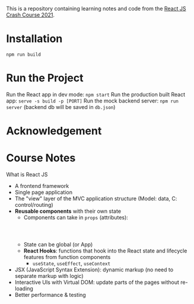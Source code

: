 This is a repository containing learning notes and code from the [React JS Crash Course 2021](https://www.youtube.com/watch?v=w7ejDZ8SWv8).

# Installation
`npm run build`

# Run the Project
Run the React app in dev mode: `npm start`
Run the production built React app: `serve -s build -p [PORT]`
Run the mock backend server: `npm run server` (backend db will be saved in `db.json`)

# Acknowledgement

# Course Notes
What is React JS
- A frontend framework
- Single page application
- The "view" layer of the MVC application structure (Model: data, C: control/routing)
- **Reusable components** with their own state
    - Components can take in `props` (attributes): <Header title="My Title"/>
    - State can be global (or App)
    - **React Hooks**: functions that hook into the React state and lifecycle features from function components
        - `useState`, `useEffect`, `useContext`
- JSX (JavaScript Syntax Extension): dynamic markup (no need to separate markup with logic)
- Interactive UIs with Virtual DOM: update parts of the pages without re-loading
- Better performance & testing


